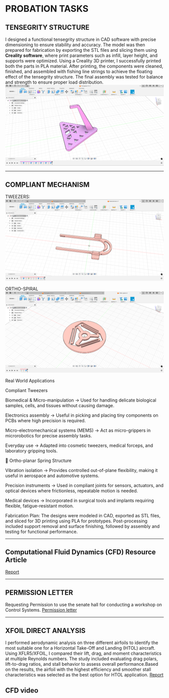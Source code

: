 # PROBATION TASKS
## TENSEGRITY STRUCTURE

I designed a functional tensegrity structure in CAD software with precise dimensioning to ensure stability and accuracy. The model was then prepared for fabrication by exporting the STL files and slicing them using **Creality software**, where print parameters such as infill, layer height, and supports were optimized. Using a Creality 3D printer, I successfully printed both the parts in PLA material. After printing, the components were cleaned, finished, and assembled with fishing line strings to achieve the floating effect of the tensegrity structure. The final assembly was tested for balance and strength to ensure proper load distribution.
[![Project Screenshot](https://raw.githubusercontent.com/NiranjanaReddy/Probation/main/Screenshot%20(70).png)](https://raw.githubusercontent.com/NiranjanaReddy/Probation/main/Screenshot%20(70).png)


---
## COMPLIANT MECHANISM
TWEEZERS:
 ![Screenshot 71](https://raw.githubusercontent.com/NiranjanaReddy/Probation/main/Screenshot%20(71).png)

 ORTHO-SPIRAL
 ![Screenshot 72](https://raw.githubusercontent.com/NiranjanaReddy/Probation/main/Screenshot%20(72).png)

 Real World Applications
 
 Compliant Tweezers

Biomedical & Micro-manipulation → Used for handling delicate biological samples, cells, and tissues without causing damage.

Electronics assembly → Useful in picking and placing tiny components on PCBs where high precision is required.

Micro-electromechanical systems (MEMS) → Act as micro-grippers in microrobotics for precise assembly tasks.

Everyday use → Adapted into cosmetic tweezers, medical forceps, and laboratory gripping tools.

🔹 Ortho-planar Spring Structure

Vibration isolation → Provides controlled out-of-plane flexibility, making it useful in aerospace and automotive systems.

Precision instruments → Used in compliant joints for sensors, actuators, and optical devices where frictionless, repeatable motion is needed.

Medical devices → Incorporated in surgical tools and implants requiring flexible, fatigue-resistant motion.

Fabrication Plan:
The designs were modeled in CAD, exported as STL files, and sliced for 3D printing using PLA for prototypes. Post-processing included support removal and surface finishing, followed by assembly and testing for functional performance.

---
## Computational Fluid Dynamics (CFD) Resource Article
 [Report](https://docs.google.com/document/d/192QFbz3CnMR3P46qC3MYmyR9oZYGCJq2/edit)

 ---

 ## PERMISSION LETTER
 Requesting Permission to use the senate hall for conducting a workshop on Control Systems.
 [Permission letter](https://raw.githubusercontent.com/NiranjanaReddy/Probation/main/pl%20.png)


---
## XFOIL DIRECT ANALYSIS
I performed aerodynamic analysis on three different airfoils to identify the most suitable one for a Horizontal Take-Off and Landing (HTOL) aircraft. Using XFLR5/XFOIL, I compared their lift, drag, and moment characteristics at multiple Reynolds numbers. The study included evaluating drag polars, lift-to-drag ratios, and stall behavior to assess overall performance.Based on the results, the airfoil with the highest efficiency and smoother stall characteristics was selected as the best option for HTOL application.
[Report](https://docs.google.com/document/d/1VBB4w922ytHomtGFuSAT8n4LHZNlrIBp/edit)


## CFD video








